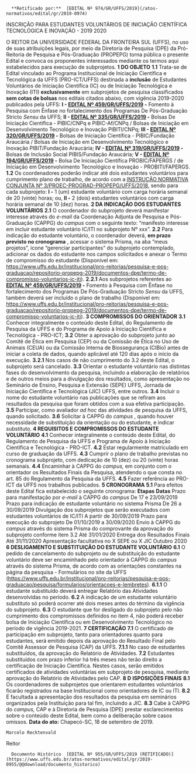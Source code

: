       **Retificado por:**  [EDITAL Nº 974/GR/UFFS/2019](/atos-normativos/edital/gr/2019-0974) 

   INSCRIÇÃO PARA ESTUDANTES VOLUNTÁRIOS DE INICIAÇÃO CIENTÍFICA TECNOLÓGICA E INOVAÇÃO - 2019 2020  

 O REITOR DA UNIVERSIDADE FEDERAL DA FRONTEIRA SUL (UFFS), no uso de suas atribuições legais, por meio da Diretoria de Pesquisa (DPE) da Pró-Reitoria de Pesquisa e Pós-Graduação (PROPEPG) torna pública o presente Edital e convoca os proponentes interessados mediante os termos aqui estabelecidos para execução de subprojetos.  **1 DO OBJETO** **1.1**  Trata-se de Edital vinculado ao Programa Institucional de Iniciação Científica e Tecnológica da UFFS (PRO-ICT/UFFS) destinada a **inclusão** de Estudantes Voluntários de Iniciação Científica (IC) ou de Iniciação Tecnológica e Inovação (ITI) **exclusivamente**  em subprojetos de pesquisa classificados **sem cotas de bolsas** nos editais citados abaixo, com vigência 2019-2020 publicados pela UFFS: **I - [EDITAL Nº 459/GR/UFFS/2019](https://www.uffs.edu.br/atos-normativos/edital/gr/2019-0459) -**  Fomento à Pesquisa com Ênfase no fortalecimento dos Programas De Pós-Graduação Stricto *Sensu*  da UFFS; **II - [EDITAL Nº 335/GR/UFFS/2019](https://www.uffs.edu.br/atos-normativos/edital/gr/2019-0335) -**  Bolsas De Iniciação Científica - PIBIC/CNPq e PIBIC-Af/CNPq / Bolsas de Iniciação em Desenvolvimento Tecnológico e Inovação PIBITI/CNPq; **III - [EDITAL Nº 320/GR/UFFS/2019](https://www.uffs.edu.br/atos-normativos/edital/gr/2019-0320) -**  Bolsas de Iniciação Científica - PIBIC/Fundação Araucária / Bolsas de Iniciação em Desenvolvimento Tecnológico e Inovação PIBIT/Fundação Araucária; **IV - [EDITAL Nº 319/GR/UFFS/2019](https://www.uffs.edu.br/atos-normativos/edital/gr/2019-0319) -**  Bolsas de Inclusão Social PIBIS/Fundação Araucária; **V - [EDITAL Nº 194/GR/UFFS/2019](https://www.uffs.edu.br/atos-normativos/edital/gr/2019-0194) -**  Bolsa De Iniciação Científica PROBIC/FAPERGS / de Iniciação em Desenvolvimento Tecnológico e Inovação - PROBITI/FAPERGS. **1.2**  Os coordenadores poderão indicar até dois estudantes voluntários para cumprimento plano de trabalho, de acordo com a [INSTRUÇÃO NORMATIVA CONJUNTA Nº 3/PROEC-PROGRAD-PROPEPG/UFFS/2018](https://www.uffs.edu.br/atos-normativos/instrucao-normativa/proec-prograd-propepg/2018-0003), sendo para cada subprojeto: **I -**  1 (um) estudante voluntário com carga horária semanal de 20 (vinte) horas; ou, **II -**  2 (dois) estudantes voluntários com carga horária semanal de 10 (dez) horas.  **2 DA INDICAÇÃO DOS ESTUDANTES VOLUNTÁRIOS** **2.1**  O coordenador do subprojeto deverá manifestar interesse através do *e-mail*  da Coordenação Adjunta de Pesquisa e Pós-Graduação (CAPPG) do *campus*  com o seguinte texto: “manifesto interesse em incluir estudante voluntário IC/ITI no subprojeto Nº xxx”. **2.2**  Para indicação do estudante voluntário, o coordenador deverá, **em prazo previsto no cronograma** , acessar o sistema Prisma, na aba “meus projetos”, ícone “gerenciar participantes” do subprojeto contemplado, adicionar os dados do estudante nos campos solicitados e anexar o Termo de compromisso do estudante (Disponível em: <https://www.uffs.edu.br/institucional/pro-reitorias/pesquisa-e-pos-graduacao/repositorio-propepg-2019/documentos-dpe/termo-de-compromisso-voluntarios-ic-iti>). **2.2.1**  Aos subprojetos referentes ao **[EDITAL Nº 459/GR/UFFS/2019](https://www.uffs.edu.br/atos-normativos/edital/gr/2019-0459) -**  Fomento à Pesquisa com Ênfase no fortalecimento dos Programas De Pós-Graduação Stricto *Sensu*  da UFFS, também deverá ser incluído o plano de trabalho (Disponível em: <https://www.uffs.edu.br/institucional/pro-reitorias/pesquisa-e-pos-graduacao/repositorio-propepg-2019/documentos-dpe/termo-de-compromisso-voluntarios-ic-iti>).  **3 COMPROMISSOS DO ORIENTADOR** **3.1**  Conhecer integralmente o conteúdo deste Edital, do Regulamento de Pesquisa da UFFS e do Programa de Apoio à Iniciação Científica e Tecnológica - PRO-ICT; **3.2**  Obter a aprovação do subprojeto junto ao Comitê de Ética em Pesquisa (CEP) ou da Comissão de Ética no Uso de Animais (CEUA) ou da Comissão Interna de Biossegurança (CIBio) antes de iniciar a coleta de dados, quando aplicável até 120 dias após o início da execução. **3.2.1**  Nos casos de não cumprimento do 3.2 deste Edital, o subprojeto será cancelado. **3.3**  Orientar o estudante voluntário nas distintas fases do desenvolvimento da pesquisa, incluindo a elaboração de relatórios e de outros meios para a divulgação dos resultados, como apresentação no Seminário de Ensino, Pesquisa e Extensão (SEPE) UFFS, Jornada de Iniciação Científica e Tecnológica (JIC) UFFS, entre outros. **3.4**  Incluir o nome do estudante voluntário nas publicações que se refiram aos resultados da pesquisa que foram obtidos com a sua efetiva participação. **3.5**  Participar, como avaliador *ad hoc*  das atividades de pesquisa da UFFS, quando solicitado. **3.6**  Solicitar à CAPPG do *campus* , quando houver necessidade de substituição da orientação ou do estudante, e indicar substituto.  **4 REQUISITOS E COMPROMISSOS DO ESTUDANTE VOLUNTÁRIO** **4.1**  Conhecer integralmente o conteúdo deste Edital, do Regulamento de Pesquisa da UFFS e Programa de Apoio à Iniciação Científica e Tecnológica - PRO-ICT. **4.2**  Estar regularmente matriculado em curso de graduação da UFFS. **4.3**  Cumprir o plano de trabalho previstas no cronograma subprojeto, com dedicação de 10 (dez) ou 20 (vinte) horas semanais. **4.4**  Encaminhar à CAPPG do *campus,* em conjunto com o orientador os Resultados Finais da Pesquisa, atendendo o que consta no art. 85 do Regulamento da Pesquisa da UFFS. **4.5**  Fazer referência ao PRO-ICT da UFFS nos trabalhos publicados.  **5 CRONOGRAMA** **5.1**  Para efeitos deste Edital fica estabelecido o seguinte cronograma:     **Etapas**   **Datas**     Prazo para manifestação por *e-mail*  à CAPPG do *campus*   De 17 e 23/09/2019     Prazo para indicação de estudante voluntário no sistema Prisma   De 26 a 30/09/2019     Divulgação dos subprojetos que serão executados com estudantes voluntários de IC/ITI   A partir de 30/09/2019     Prazo para execução do subprojeto   De 01/10/2019 a 30/09/2020     Envio à CAPPG do *campus*  através do sistema Prisma do comprovante da aprovação do subprojeto conforme item 3.2   Até 31/01/2020     Entrega dos Resultados Finais   Até 31/11/2020     Apresentação facultativa no X SEPE ou X JIC   Outubro 2020      **6 DESLIGAMENTO E SUBSTITUIÇÃO DO ESTUDANTE VOLUNTÁRIO** **6.1**  O pedido de cancelamento do subprojeto ou de substituição do estudante voluntário deve ser encaminhado pelo orientador à CAPPG do *campus*  através do sistema Prisma, de acordo com as orientações constantes na página da pesquisa - Formulários no site da UFFS (<https://www.uffs.edu.br/institucional/pro-reitorias/pesquisa-e-pos-graduacao/pesquisa/formularios/orientacoes-e-lembretes>). **6.1.1**  O estudante substituído deverá entregar Relatório das Atividades desenvolvidas no período. **6.2**  A indicação de um estudante voluntário substituto só poderá ocorrer até dois meses antes do término da vigência do subprojeto. **6.3**  O estudante que for desligado do subprojeto pelo não cumprimento dos compromissos definidos no item 4, não poderá receber bolsa de Iniciação Científica ou em Desenvolvimento Tecnológico no período de vigência 2019-2021.  **7 CERTIFICAÇÃO** **7.1**  O certificado de participação em subprojeto, tanto para orientadores quanto para estudantes, será emitido depois da aprovação do Resultado Final pelo Comitê Assessor de Pesquisa (CAP) da UFFS. **7.1.1**  No caso de estudantes substituídos, da aprovação do Relatório de Atividades. **7.2**  Estudantes substituídos com prazo inferior há três meses não terão direito a certificação de Iniciação Científica. Nestes casos, serão emitidos certificados de atividades voluntárias em subprojeto de pesquisa, mediante aprovação do Relatório de Atividades pelo CAP.  **8 D** **ISPOSIÇÕES FINAIS** **8.1**  Os coordenadores de subprojetos que orientarem estudantes voluntários ficarão registrados na base Institucional como orientadores de IC ou ITI. **8.2**  É facultada a apresentação dos resultados da pesquisa em seminários organizados pela Instituição para tal fim, incluindo a JIC. **8.3**  Cabe à CAPPG do *campus,*  CAP e à Diretoria de Pesquisa (DPE) prestar esclarecimentos sobre o conteúdo deste Edital, bem como a deliberação sobre casos omissos.      **Data do ato:** Chapecó-SC, 18 de setembro de 2019.   
 

    Marcelo Recktenvald   
 Reitor 

      Documento Histórico  [EDITAL Nº 955/GR/UFFS/2019 (RETIFICADO)](https://www.uffs.edu.br/atos-normativos/edital/gr/2019-0955/@@download/documento_historico)     
      